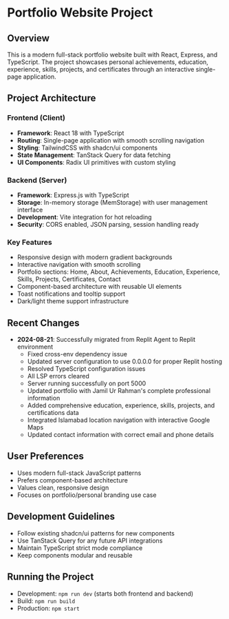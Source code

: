 # Portfolio Website Project

## Overview
This is a modern full-stack portfolio website built with React, Express, and TypeScript. The project showcases personal achievements, education, experience, skills, projects, and certificates through an interactive single-page application.

## Project Architecture

### Frontend (Client)
- **Framework**: React 18 with TypeScript
- **Routing**: Single-page application with smooth scrolling navigation
- **Styling**: TailwindCSS with shadcn/ui components
- **State Management**: TanStack Query for data fetching
- **UI Components**: Radix UI primitives with custom styling

### Backend (Server)
- **Framework**: Express.js with TypeScript
- **Storage**: In-memory storage (MemStorage) with user management interface
- **Development**: Vite integration for hot reloading
- **Security**: CORS enabled, JSON parsing, session handling ready

### Key Features
- Responsive design with modern gradient backgrounds
- Interactive navigation with smooth scrolling
- Portfolio sections: Home, About, Achievements, Education, Experience, Skills, Projects, Certificates, Contact
- Component-based architecture with reusable UI elements
- Toast notifications and tooltip support
- Dark/light theme support infrastructure

## Recent Changes
- **2024-08-21**: Successfully migrated from Replit Agent to Replit environment
  - Fixed cross-env dependency issue
  - Updated server configuration to use 0.0.0.0 for proper Replit hosting
  - Resolved TypeScript configuration issues
  - All LSP errors cleared
  - Server running successfully on port 5000
  - Updated portfolio with Jamil Ur Rahman's complete professional information
  - Added comprehensive education, experience, skills, projects, and certifications data
  - Integrated Islamabad location navigation with interactive Google Maps
  - Updated contact information with correct email and phone details

## User Preferences
- Uses modern full-stack JavaScript patterns
- Prefers component-based architecture
- Values clean, responsive design
- Focuses on portfolio/personal branding use case

## Development Guidelines
- Follow existing shadcn/ui patterns for new components
- Use TanStack Query for any future API integrations
- Maintain TypeScript strict mode compliance
- Keep components modular and reusable

## Running the Project
- Development: `npm run dev` (starts both frontend and backend)
- Build: `npm run build`
- Production: `npm start`